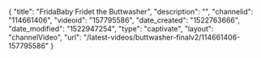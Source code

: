 {
    "title": "FridaBaby Fridet the Buttwasher",
    "description": "",
    "channelid": "114661406",
    "videoid": "157795586",
    "date_created": "1522763666",
    "date_modified": "1522947254",
    "type": "captivate",
    "layout": "channelVideo",
    "url": "\/latest-videos\/buttwasher-finalv2\/114661406-157795586"
}